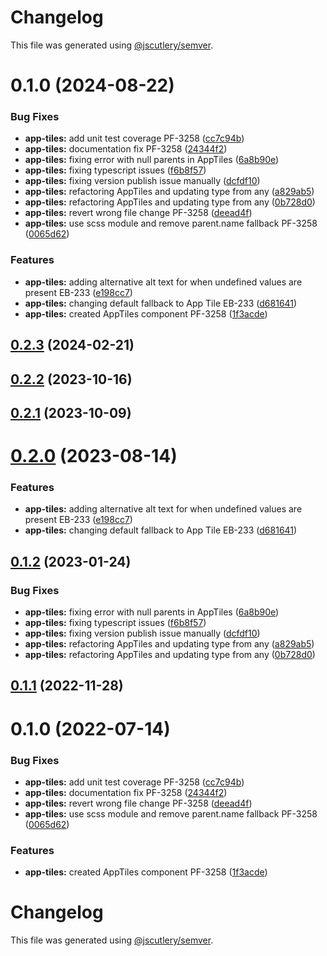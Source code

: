 # Changelog

This file was generated using [@jscutlery/semver](https://github.com/jscutlery/semver).

# 0.1.0 (2024-08-22)


### Bug Fixes

* **app-tiles:** add unit test coverage PF-3258 ([cc7c94b](https://github.com/Availity/availity-react/commit/cc7c94bfecf3dd4b124f11781201f44675f5eda9))
* **app-tiles:** documentation fix PF-3258 ([24344f2](https://github.com/Availity/availity-react/commit/24344f244e6a8a881fdf4a7d432e455e2c3cb114))
* **app-tiles:** fixing error with null parents in AppTiles ([6a8b90e](https://github.com/Availity/availity-react/commit/6a8b90ec8e6286e9a676564c12f0d2e5e1f1613c))
* **app-tiles:** fixing typescript issues ([f6b8f57](https://github.com/Availity/availity-react/commit/f6b8f57165023946784fcd3ea979b7397f8c552b))
* **app-tiles:** fixing version publish issue manually ([dcfdf10](https://github.com/Availity/availity-react/commit/dcfdf107835a089ebb11627f97adf7f6c2c1a845))
* **app-tiles:** refactoring AppTiles and updating type from any ([a829ab5](https://github.com/Availity/availity-react/commit/a829ab585c8a590ff9ab40989aeb968d6cae2cdb))
* **app-tiles:** refactoring AppTiles and updating type from any ([0b728d0](https://github.com/Availity/availity-react/commit/0b728d0c63aa8b2c2d8ad95bc2525a15e9ba9079))
* **app-tiles:** revert wrong file change PF-3258 ([deead4f](https://github.com/Availity/availity-react/commit/deead4fc921eb3f8f2632775b43924210080de9c))
* **app-tiles:** use scss module and remove parent.name fallback PF-3258 ([0065d62](https://github.com/Availity/availity-react/commit/0065d629a83110fd16ae3c224dd9f9ef89232449))


### Features

* **app-tiles:** adding alternative alt text for when undefined values are present EB-233 ([e198cc7](https://github.com/Availity/availity-react/commit/e198cc73790ca98cadfb5a7feb91536c4c31ed53))
* **app-tiles:** changing default fallback to App Tile EB-233 ([d681641](https://github.com/Availity/availity-react/commit/d681641b2af4e32ccb5560b080f642107d38bc4b))
* **app-tiles:** created AppTiles component PF-3258 ([1f3acde](https://github.com/Availity/availity-react/commit/1f3acdef3f7fcf00de332474d7c70d4cbec79459))



## [0.2.3](https://github.com/Availity/availity-react/compare/@availity/app-tiles@0.2.2...@availity/app-tiles@0.2.3) (2024-02-21)



## [0.2.2](https://github.com/Availity/availity-react/compare/@availity/app-tiles@0.2.1...@availity/app-tiles@0.2.2) (2023-10-16)



## [0.2.1](https://github.com/Availity/availity-react/compare/@availity/app-tiles@0.2.0...@availity/app-tiles@0.2.1) (2023-10-09)



# [0.2.0](https://github.com/Availity/availity-react/compare/@availity/app-tiles@0.1.2...@availity/app-tiles@0.2.0) (2023-08-14)


### Features

* **app-tiles:** adding alternative alt text for when undefined values are present EB-233 ([e198cc7](https://github.com/Availity/availity-react/commit/e198cc73790ca98cadfb5a7feb91536c4c31ed53))
* **app-tiles:** changing default fallback to App Tile EB-233 ([d681641](https://github.com/Availity/availity-react/commit/d681641b2af4e32ccb5560b080f642107d38bc4b))



## [0.1.2](https://github.com/Availity/availity-react/compare/@availity/app-tiles@0.1.1...@availity/app-tiles@0.1.2) (2023-01-24)


### Bug Fixes

* **app-tiles:** fixing error with null parents in AppTiles ([6a8b90e](https://github.com/Availity/availity-react/commit/6a8b90ec8e6286e9a676564c12f0d2e5e1f1613c))
* **app-tiles:** fixing typescript issues ([f6b8f57](https://github.com/Availity/availity-react/commit/f6b8f57165023946784fcd3ea979b7397f8c552b))
* **app-tiles:** fixing version publish issue manually ([dcfdf10](https://github.com/Availity/availity-react/commit/dcfdf107835a089ebb11627f97adf7f6c2c1a845))
* **app-tiles:** refactoring AppTiles and updating type from any ([a829ab5](https://github.com/Availity/availity-react/commit/a829ab585c8a590ff9ab40989aeb968d6cae2cdb))
* **app-tiles:** refactoring AppTiles and updating type from any ([0b728d0](https://github.com/Availity/availity-react/commit/0b728d0c63aa8b2c2d8ad95bc2525a15e9ba9079))



## [0.1.1](https://github.com/Availity/availity-react/compare/@availity/app-tiles@0.1.0...@availity/app-tiles@0.1.1) (2022-11-28)



# 0.1.0 (2022-07-14)


### Bug Fixes

* **app-tiles:** add unit test coverage PF-3258 ([cc7c94b](https://github.com/Availity/availity-react/commit/cc7c94bfecf3dd4b124f11781201f44675f5eda9))
* **app-tiles:** documentation fix PF-3258 ([24344f2](https://github.com/Availity/availity-react/commit/24344f244e6a8a881fdf4a7d432e455e2c3cb114))
* **app-tiles:** revert wrong file change PF-3258 ([deead4f](https://github.com/Availity/availity-react/commit/deead4fc921eb3f8f2632775b43924210080de9c))
* **app-tiles:** use scss module and remove parent.name fallback PF-3258 ([0065d62](https://github.com/Availity/availity-react/commit/0065d629a83110fd16ae3c224dd9f9ef89232449))


### Features

* **app-tiles:** created AppTiles component PF-3258 ([1f3acde](https://github.com/Availity/availity-react/commit/1f3acdef3f7fcf00de332474d7c70d4cbec79459))



# Changelog

This file was generated using [@jscutlery/semver](https://github.com/jscutlery/semver).
